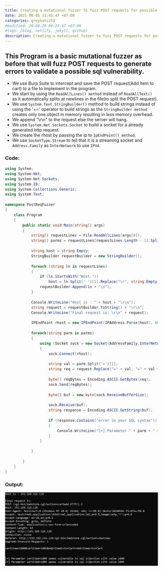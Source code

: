 ```yaml
---
title: Creating a mutational fuzzer to fuzz POST requests for possible sqli errors.
date: 2021-06-05 15:45:47 +07:00
categories: greyhatcch2
#modified: 20-08-29 09:24:47 +07:00
#tags: [blog, netlify, jekyll, github]
description: Creating a mutational fuzzer to fuzz POST requests for possible sqli errors.
---
```


## This Program is a basic mutational fuzzer as before that will fuzz POST requests to generate errors to validate a possible sql vulnerability.

- We use Burp Suite to intercept and save the POST request(Add Item to cart) to a file to implement in the program. 
- We start by using the `ReadAllLines() method` instead of `ReadAllText()` as it automatically splits at newlines in the file(to split the POST request).
- We use `System.Text.StringBuilder()` method to build strings instead of using the '+=' operator to build strings as the `StringBuilder method` creates only one object in memory resulting in less memory overhead.
- We append "\r\n" to the request else the server will hang.
- We use `System.Net.Sockets.Socket` to build a socket for a already generated http request.
- We create the rhost by passing the ip to `IpEndPoint() method`.
- We use `SocketType.Stream` to tell that it is a streaming socket and `Address.Family` as `InterNetwork` to use `IPV4`.


### Code:

```csharp
using System;
using System.Net;
using System.Net.Sockets;
using System.IO;
using System.Collections.Generic;
using System.Text;

namespace PostReqFuzzer
{
    class Program
    {
        public static void Main(string[] args)
        {
            string[] requestLines = File.ReadAllLines(args[0]);
            string[] parms = requestLines[requestLines.Length - 1].Split('&');

            string host = string.Empty;
            StringBuilder requestBuilder = new StringBuilder();

            foreach (string ln in requestLines)
            {
                if (ln.StartsWith("Host:"))
                    host = ln.Split(' ')[1].Replace("\r", string.Empty);
                requestBuilder.Append(ln + "\n");
            }

            Console.WriteLine("Host is : " + host + "\r\n");
            string request = requestBuilder.ToString() + "\r\n";
            Console.WriteLine("Final request is: \r\n" + request);

            IPEndPoint rhost = new IPEndPoint(IPAddress.Parse(host), 80);

            foreach(string parm in parms)
            {
                using (Socket sock = new Socket(AddressFamily.InterNetwork, SocketType.Stream, ProtocolType.Tcp))
                {
                    sock.Connect(rhost);

                    string val = parm.Split('=')[1];
                    string req = request.Replace("=" + val, "=" + val + "'");

                    byte[] reqBytes = Encoding.ASCII.GetBytes(req);
                    sock.Send(reqBytes);

                    byte[] buf = new byte[sock.ReceiveBufferSize];

                    sock.Receive(buf);
                    string response = Encoding.ASCII.GetString(buf);

                    if (response.Contains("error in your SQL syntax"))
                    {
                        Console.WriteLine("[+] Parameter " + parm + " seems vulnerable to sql injection with value " + val);
                    }
                }
                
            }

        }
    }
}
```

### Output:

![Image](https://raw.githubusercontent.com/m3rcer/m3rcer.github.io/master/_posts/coding/csharp/greyhatc/Ch2/Post_sql_fuzzer/post_sql_fuzzer.png)


